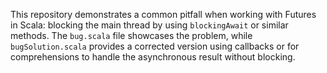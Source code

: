This repository demonstrates a common pitfall when working with Futures in Scala: blocking the main thread by using `blockingAwait` or similar methods. The `bug.scala` file showcases the problem, while `bugSolution.scala` provides a corrected version using callbacks or for comprehensions to handle the asynchronous result without blocking.